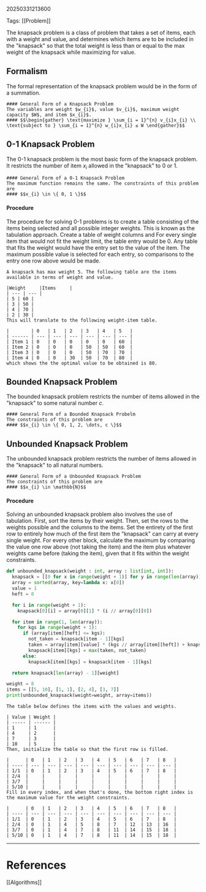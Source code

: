 20250331213600

Tags: [[Problem]]

The knapsack problem is a class of problem that takes a set of items, each with a weight and value, and determines which items are to be included in the "knapsack" so that the total weight is less than or equal to the max weight of the knapsack while maximizing for value.

## Formalism
The formal representation of the knapsack problem would be in the form of a summation. 
```ad-formula
#### General Form of a Knapsack Problem
The variables are weight $w_{i}$, value $v_{i}$, maximum weight capacity $W$, and item $x_{i}$. 
#### $$\begin{gather} \text{maximize } \sum_{i = 1}^{n} v_{i}x_{i} \\ \text{subject to } \sum_{i = 1}^{n} w_{i}x_{i} ≤ W \end{gather}$$
```

## 0-1 Knapsack Problem
The 0-1 knapsack problem is the most basic form of the knapsack problem. It restricts the number of item $x_{i}$ allowed in the "knapsack" to 0 or 1. 
```ad-formula
#### General Form of a 0-1 Knapsack Problem
The maximum function remains the same. The constraints of this problem are 
#### $$x_{i} \in \{ 0, 1 \}$$
```

#### Procedure
The procedure for solving 0-1 problems is to create a table consisting of the items being selected and all possible integer weights. This is known as the tabulation approach. Create a table of weight columns and For every single item that would not fit the weight limit, the table entry would be 0. Any table that fits the weight would have the entry set to the value of the item. The maximum possible value is selected for each entry, so comparisons to the entry one row above would be made. 
```ad-example
A knapsack has max weight 5. The following table are the items available in terms of weight and value.

|Weight     |Items     |
| --- | --- |
| 5 | 60 |
| 3 | 50 |
| 4 | 70 |
| 2 | 30 |
This will translate to the following weight-item table.

|        | 0   | 1   | 2   | 3   | 4   | 5   |
| ------ | --- | --- | --- | --- | --- | --- |
| Item 1 | 0   | 0   | 0   | 0   | 0   | 60  |
| Item 2 | 0   | 0   | 0   | 50  | 50  | 60  |
| Item 3 | 0   | 0   | 0   | 50  | 70  | 70  |
| Item 4 | 0   | 0   | 30  | 50  | 70  | 80  |
which shows the the optimal value to be obtained is 80. 
```

## Bounded Knapsack Problem
The bounded knapsack problem restricts the number of items allowed in the "knapsack" to some natural number $c$.
```ad-formula
#### General Form of a Bounded Knapsack Probelm
The constraints of this problem are
#### $$x_{i} \in \{ 0, 1, 2, \dots, c \}$$
```

## Unbounded Knapsack Problem
The unbounded knapsack problem restricts the number of items allowed in the "knapsack" to all natural numbers.
```ad-formula
#### General Form of a Unbounded Knapsack Problem
The constraints of this problem are
#### $$x_{i} \in \mathbb{N}$$
```

#### Procedure
Solving an unbounded knapsack problem also involves the use of tabulation. First, sort the items by their weight. Then, set the rows to the weights possible and the columns to the items. Set the entirety of the first row to entirely how much of the first item the "knapsack" can carry at every single weight. For every other block, calculate the maximum by comparing the value one row above (not taking the item) and the item plus whatever weights came before (taking the item), given that it fits within the weight constraints.

```Python
def unbounded_knapsack(weight : int, array : list[int, int]):
  knapsack = [[0 for x in range(weight + 1)] for y in range(len(array))]
  array = sorted(array, key=lambda x: x[0])
  value = 1
  heft = 0

  for i in range(weight + 1):
    knapsack[0][i] = array[0][1] * (i // array[0][0])

  for item in range(1, len(array)):
    for kgs in range(weight + 1):
      if (array[item][heft] <= kgs):
        not_taken = knapsack[item - 1][kgs]
        taken = array[item][value] * (kgs // array[item][heft]) + knapsack[item][kgs % array[item][heft]]
        knapsack[item][kgs] = max(taken, not_taken)  
      else:
        knapsack[item][kgs] = knapsack[item - 1][kgs]

  return knapsack[len(array) - 1][weight]

weight = 8
items = [[5, 10], [1, 1], [2, 4], [3, 7]]
print(unbounded_knapsack(weight=weight, array=items))
```

```ad-example
The table below defines the items with the values and weights.

| Value | Weight |
| ----- | ------ |
| 1     | 1      |
| 4     | 2      |
| 7     | 3      |
| 10    | 5      |
Then, initialize the table so that the first row is filled.

|      | 0   | 1   | 2   | 3   | 4   | 5   | 6   | 7   | 8   |
| ---- | --- | --- | --- | --- | --- | --- | --- | --- | --- |
| 1/1  | 0   | 1   | 2   | 3   | 4   | 5   | 6   | 7   | 8   |
| 2/4  |     |     |     |     |     |     |     |     |     |
| 3/7  |     |     |     |     |     |     |     |     |     |
| 5/10 |     |     |     |     |     |     |     |     |     |
Fill in every index, and when that's done, the bottom right index is the maximum value for the weight constraints.

|      | 0   | 1   | 2   | 3   | 4   | 5   | 6   | 7   | 8   |
| ---- | --- | --- | --- | --- | --- | --- | --- | --- | --- |
| 1/1  | 0   | 1   | 2   | 3   | 4   | 5   | 6   | 7   | 8   |
| 2/4  | 0   | 1   | 4   | 5   | 8   | 7   | 12  | 13  | 16  |
| 3/7  | 0   | 1   | 4   | 7   | 8   | 11  | 14  | 15  | 18  |
| 5/10 | 0   | 1   | 4   | 7   | 8   | 11  | 14  | 15  | 18  |
```

___
# References
[[Algorithms]]
